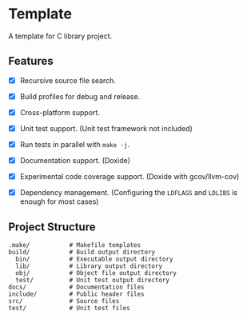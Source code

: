 # Template

A template for C library project.

## Features

- [x] Recursive source file search.
- [x] Build profiles for debug and release.
- [x] Cross-platform support.
- [x] Unit test support. (Unit test framework not included)
- [x] Run tests in parallel with `make -j`.
- [x] Documentation support. (Doxide)
- [x] Experimental code coverage support. (Doxide with gcov/llvm-cov)
- [x] Dependency management. (Configuring the `LDFLAGS` and `LDLIBS` is enough for most cases)


## Project Structure

```
.make/           # Makefile templates
build/           # Build output directory
  bin/           # Executable output directory
  lib/           # Library output directory
  obj/           # Object file output directory
  test/          # Unit test output directory
docs/            # Documentation files
include/         # Public header files
src/             # Source files
test/            # Unit test files
```
